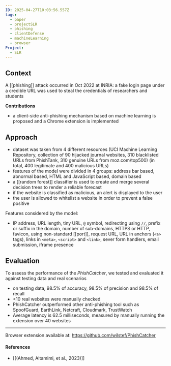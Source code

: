 ```yaml
---
ID: 2025-04-27T10:03:56.557Z
tags:
  - paper
  - projectSLR
  - phishing
  - clientDefense
  - machineLearning
  - browser
Project:
  - SLR
---
```

## Context

A [[phishing]] attack occurred in Oct 2022 at INRIA: a fake login page under a credible URL was used to steal the credentials of researchers and students

**Contributions**
- a client-side anti-phishing mechanism based on machine learning is proposed and a Chrome extension is implemented

## Approach

- dataset was taken from 4 different resources (UCI Machine Learning Repository, collection of 90 hijacked journal websites, 310 blacklisted URLs from PhishTank, 310 genuine URLs from moz.com/top500) (in total, 400 legitimate and 400 malicious URLs)
- features of the model were divided in 4 groups: address bar based, abnormal based, HTML and JavaScript based, domain based
- a [[random forest]] classifier is used to create and merge several decision trees to render a reliable forecast
- if the website is classified as malicious, an alert is displayed to the user
- the user is allowed to whitelist a website in order to prevent a false positive

Features considered by the model:
- IP address, URL length, tiny URL, `@` symbol, redirecting using `//`, prefix or suffix in the domain, number of sub-domains, HTTPS or HTTP, favicon, using non-standard [[port]], request URL, URL in anchors (`<a>` tags), links in `<meta>`, `<script>` and `<link>`, sever form handlers, email submission, iframe presence 

## Evaluation

To assess the performance of the *PhishCatcher*, we tested and evaluated it against testing data and real scenarios
- on testing data, 98.5% of accuracy, 98.5% of precision and 98.5% of recall
- <10 real websites were manually checked
- PhishCatcher outperformed other anti-phishing tool such as SpoofGuard, EarthLink, Netcraft, Cloudmark, TrustWatch
- Average latency is 62.5 milliseconds, measured by manually running the extension over 40 websites


---

Browser extension available at: https://github.com/wilstef/PhishCatcher
#### References
- [[(Ahmed, Altamimi, et al., 2023)]]
